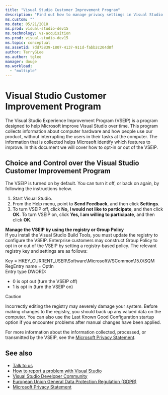 ```yaml
---
title: "Visual Studio Customer Improvement Program"
description: "Find out how to manage privacy settings in Visual Studio."
ms.custom: ""
ms.date: 05/21/2018
ms.prod: visual-studio-dev15
ms.technology: vs-acquisition
ms.prod: visual-studio-dev15
ms.topic: conceptual
ms.assetid: 7dd75839-1807-4137-911d-fabb2c204d8f
author: TerryGLee
ms.author: tglee
manager: douge
ms.workload:
  - "multiple"
---
```

# Visual Studio Customer Improvement Program

The Visual Studio Experience Improvement Program (VSEIP) is a program designed to help Microsoft improve Visual Studio over time. 
This program collects information about computer hardware and how people use our product, without interrupting the users in their tasks at the computer. 
The information that is collected helps Microsoft identify which features to improve. In this document we will cover how to opt-in or out of the VSEIP.

## Choice and Control over the Visual Studio Customer Improvement Program  

The VSEIP is turned on by default. You can turn it off, or back on again, by following the instructions below.  

1. Start Visual Studio.
2. From the Help menu, point to **Send Feedback**, and then click **Settings**.
3. To turn VSEIP off, click **No, I would not like to participate**, and then click **OK**.
   To turn VSEIP on, click **Yes, I am willing to participate**, and then click **OK**.  
  
**Manage the VSEIP by using the registry or Group Policy**  
If you install the Visual Studio Build Tools, you must update the registry to configure the VSEIP. Enterprise customers may construct Group Policy to opt in or out of the VSEIP by setting a registry-based policy. 
The relevant registry key and settings are as follows:  
  
 Key = HKEY_CURRENT_USER\Software\Microsoft\VSCommon\15.0\SQM  
 RegEntry name = OptIn  
 Entry type DWORD:  
-   0 is opt out (turn the VSEIP off)  
-   1 is opt in (turn the VSEIP on)  
  
> [!CAUTION]  
>  Incorrectly editing the registry may severely damage your system. Before making changes to the registry, you should back up any valued data on the computer. You can also use the Last Known Good Configuration startup option if you encounter problems after manual changes have been applied.  
  
 For more information about the information collected, processed, or transmitted by the VSEIP, see the [Microsoft Privacy Statement](https://privacy.microsoft.com/privacystatement).  
 
## See also

* [Talk to us](../ide/talk-to-us.md)
* [How to report a problem with Visual Studio](../ide/how-to-report-a-problem-with-visual-studio-2017.md)  
* [Visual Studio Developer Community](https://developercommunity.visualstudio.com/)  
* [European Union General Data Protection Regulation (GDPR)](https://docs.microsoft.com/microsoft-365/compliance/gdpr)  
* [Microsoft Privacy Statement](https://privacy.microsoft.com/privacystatement)  
